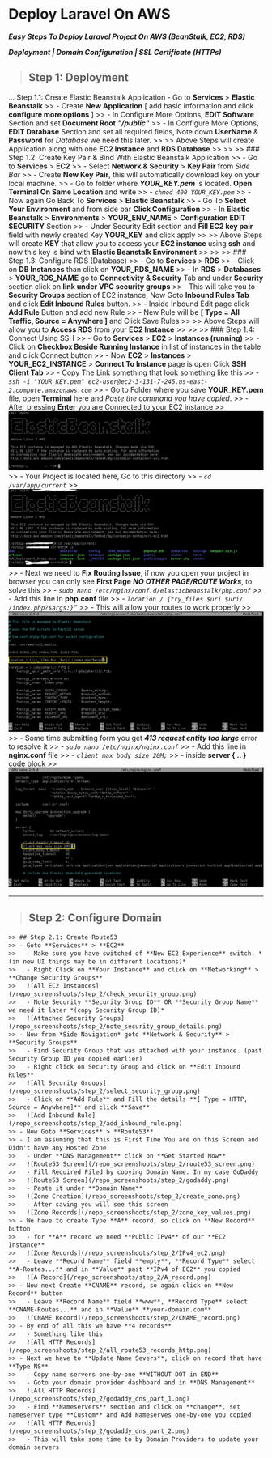# Deploy Laravel On AWS
***Easy Steps To Deploy Laravel Project On AWS (BeanStalk, EC2, RDS)***

***Deployment | Domain Configuration | SSL Certificate (HTTPs)***

> ## Step 1: Deployment
... Step 1.1: Create Elastic Beanstalk Application
    - Go to **Services** > **Elastic Beanstalk**
    >> - Create **New Application** [ add basic information and click **configure more options** ]
    >> - In Configure More Options, **EDIT Software** Section and set **Document Root** ***"/public"***
    >> - In Configure More Options, **EDIT Database** Section and set all required fields, Note down **UserName** & **Password** for *Database* we need this later.
    >> 
    >> Above Steps will create Application along with one **EC2 Instance** and **RDS Database**
    >>
    >>
    >> ### Step 1.2: Create Key Pair & Bind With Elastic Beanstalk  Application
    >> - Go to **Services** > **EC2**
    >> - Select **Network & Security** > **Key Pair** from *Side Bar*
    >> - Create **New Key Pair**, this will automatically download key on your local machine.
    >> - Go to folder where ***YOUR_KEY.pem*** is located. **Open Terminal On Same Location** and write 
    >>   - *``chmod 400 YOUR_KEY.pem``*
    >> - Now again Go Back To **Services** > **Elastic Beanstalk**
    >> - Go To **Select Your Environment** and from side bar **Click Configuration**
    >> - In **Elastic Beanstalk** > **Environments** > **YOUR_ENV_NAME** > **Configuration EDIT SECURITY** Section
    >> - Under Security Edit section and **Fill EC2 key pair** field with newly created Key **YOUR_KEY** and click apply
    >> 
    >> Above Steps will create **KEY** that allow you to access your **EC2 instance** using **ssh** and now this key is bind with **Elastic Beanstalk Environment**
    >>
    >>
    >> ### Step 1.3: Configure RDS (Database)
    >> - Go to **Services** > **RDS**
    >> - Click on **DB Instances** than click on **YOUR_RDS_NAME**
    >> - In **RDS** > **Databases** > **YOUR_RDS_NAME** go to **Connectivity & Security** Tab and under **Security** section click on **link under VPC security groups**
    >> - This will take you to **Security Groups** section of EC2 instance, Now Goto **Inbound Rules Tab** and click **Edit Inbound Rules** button.
    >> - Inside Inbound Edit page click **Add Rule** Button and add new Rule
    >> - New Rule will be **[ Type = All Traffic, Source = Anywhere ]** and Click Save Rules
    >> 
    >> Above Steps will allow you to **Access RDS** from your **EC2 Instance**
    >>
    >>
    >> ### Step 1.4: Connect Using SSH
    >> - Go to **Services** > **EC2** > **Instances (running)**
    >> - Click on **Checkbox Beside Running Instance** in list of instances in the table and click Connect button
    >> - Now **EC2** > **Instances** > **YOUR_EC2_INSTANCE** > **Connect To Instance** page is open Click **SSH Client Tab**
    >> - Copy The Link something that look something like this
    >>   - *``ssh -i "YOUR_KEY.pem" ec2-user@ec2-3-131-7-245.us-east-2.compute.amazonaws.com``*
    >> - Go to Folder where you save **YOUR_KEY.pem** file, open **Terminal** here and *Paste the command you have copied*.
    >> - After pressing **Enter** you are Connected to your EC2 instance
    >>   ![SSH TO EC2](/repo_screenshoots/step_1/ssh_ec2.png)
    >> - Your Project is located here, Go to this directory
    >>   - *``cd /var/app/current``*
    >>   ![Project Location](/repo_screenshoots/step_1/project_location.png)
    >> - Next we need to **Fix Routing Issue**, if now you open your project in browser you can only see **First Page** ***NO OTHER PAGE/ROUTE Works***, to solve this 
    >>   - *``sudo nano /etc/nginx/conf.d/elasticbeanstalk/php.conf``*
    >> - Add this line in **php.conf** file 
    >>   - *``location / {try_files $uri $uri/ /index.php?$args;}”``* 
    >>   - This will allow your routes to work properly
    >>   ![PHP Config File](/repo_screenshoots/step_1/php_conf.png)
    >> - Some time submitting form you get ***413 request entity too large*** error to resolve it 
    >>   - *``sudo nano /etc/nginx/nginx.conf``*
    >> - Add this line in **nginx.conf** file 
    >>   - *``client_max_body_size 20M;``* 
    >>   - inside **server { .. }** code block
    >>   ![Nginx Config File](/repo_screenshoots/step_1/nginx_conf.png)
___

> ## Step 2: Configure Domain 
    >> ## Step 2.1: Create Route53 
    >> - Goto **Services** > **EC2** 
    >>   - Make sure you have switched of **New EC2 Experience** switch. *(in new UI things may be in different locations)* 
    >>   - Right Click on **Your Instance** and click on **Networking** > **Change Security Groups** 
    >>   ![All EC2 Instances](/repo_screenshoots/step_2/check_security_group.png)
    >>   - Note Security **Security Group ID** OR **Security Group Name** we need it later *(copy Security Group ID)*
    >>   ![Attached Security Groups](/repo_screenshoots/step_2/note_security_group_details.png)
    >> - Now from *Side Navigation* goto **Network & Security** > **Security Groups** 
    >>   - Find Security Group that was attached with your instance. (past Security Group ID you copied earlier)
    >>   - Right click on Security Group and click on **Edit Inbound Rules**
    >>   ![All Security Groups](/repo_screenshoots/step_2/select_security_group.png)
    >>   - Click on **Add Rule** and Fill the details **[ Type = HTTP, Source = Anywhere]** and click **Save**
    >>   ![Add Inbound Rule](/repo_screenshoots/step_2/add_inbound_rule.png)
    >> - Now Goto **Services** > **Route53**
    >> - I am assuming that this is First Time You are on this Screen and Didn't have any Hosted Zone 
    >>   - Under **DNS Management** click on **Get Started Now**
    >>   ![Route53 Screen](/repo_screenshoots/step_2/route53_screen.png)
    >>   - Fill Required Filed by copying Domain Name. In my case GoDaddy
    >>   ![Route53 Screen](/repo_screenshoots/step_2/godaddy.png)
    >>   - Paste it under **Domain Name** 
    >>   ![Zone Creation](/repo_screenshoots/step_2/create_zone.png)
    >>   - After saving you will see this screen 
    >>   ![Zone Records](/repo_screenshoots/step_2/zone_key_values.png)
    >> - We have to create Type **A** record, so click on **New Record** button
    >>   - for **A** record we need **Public IPv4** of our **EC2 Instance**
    >>   ![Zone Records](/repo_screenshoots/step_2/IPv4_ec2.png)
    >>   - Leave **Record Name** field **empty**, **Record Type** select **A-Routes...** and in **Value** past **IPv4 of EC2** you copied
    >>   ![A Record](/repo_screenshoots/step_2/A_record.png)
    >> - Now next Create **CNAME** record, so again click on **New Record** button
    >>   - Leave **Record Name** field **www**, **Record Type** select **CNAME-Routes...** and in **Value** **your-domain.com** 
    >>   ![CNAME Record](/repo_screenshoots/step_2/CNAME_record.png)
    >> - By end of all this we have **4 records**
    >>   - Something like this
    >>   ![All HTTP Records](/repo_screenshoots/step_2/all_route53_records_http.png)
    >> - Next we have to **Update Name Severs**, click on record that have **Type NS**
    >>   - Copy name servers one-by-one **WITHOUT DOT in END**
    >>   - Goto your domain provider dashboard and in **DNS Management**
    >>   ![All HTTP Records](/repo_screenshoots/step_2/godaddy_dns_part_1.png)
    >>   - Find **Nameservers** section and click on **change**, set nameserver type **Custom** and Add Nameserves one-by-one you copied
    >>   ![All HTTP Records](/repo_screenshoots/step_2/godaddy_dns_part_2.png)
    >>   - This will take some time to by Domain Providers to update your domain servers



